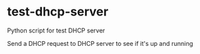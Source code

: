 # test-dhcp-server
Python script for test DHCP server

Send a DHCP request to DHCP server to see if it's up and running
